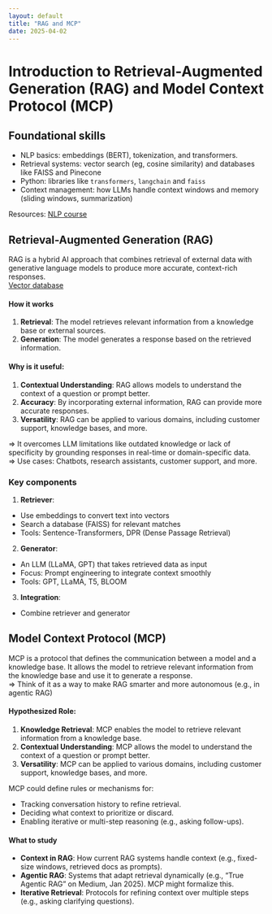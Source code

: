 ```yaml
---
layout: default
title: "RAG and MCP"
date: 2025-04-02
---
```

# Introduction to Retrieval-Augmented Generation (RAG) and Model Context Protocol (MCP)

## Foundational skills
* NLP basics: embeddings (BERT), tokenization, and transformers.
* Retrieval systems: vector search (eg, cosine similarity) and databases like FAISS and Pinecone
* Python: libraries like `transformers`, `langchain` and `faiss`
* Context management: how LLMs handle context windows and memory (sliding windows, summarization)

Resources:
[NLP course](https://huggingface.co/learn/nlp-course/en/chapter0/1?fw=pt)
## Retrieval-Augmented Generation (RAG)
RAG is a hybrid AI approach that combines retrieval of external data with generative language models to produce more accurate, context-rich responses.   
[Vector database](https://towardsdatascience.com/deep-dive-into-vector-databases-by-hand-e9ab71f54f80/)
#### How it works
1. **Retrieval**: The model retrieves relevant information from a knowledge base or external sources.
2. **Generation**: The model generates a response based on the retrieved information.

#### Why is it useful:
1. **Contextual Understanding**: RAG allows models to understand the context of a question or prompt better.
2. **Accuracy**: By incorporating external information, RAG can provide more accurate responses.
3. **Versatility**: RAG can be applied to various domains, including customer support, knowledge bases, and more.

=> It overcomes LLM limitations like outdated knowledge or lack of specificity by grounding responses in real-time or domain-specific data.  
=> Use cases: Chatbots, research assistants, customer support, and more.

### Key components
1. **Retriever**: 
* Use embeddings to convert text into vectors
* Search a database (FAISS) for relevant matches
* Tools: Sentence-Transformers, DPR (Dense Passage Retrieval)

2. **Generator**:
* An LLM (LLaMA, GPT) that takes retrieved data as input
* Focus: Prompt engineering to integrate context smoothly
* Tools: GPT, LLaMA, T5, BLOOM

3. **Integration**:
* Combine retriever and generator


## Model Context Protocol (MCP)
MCP is a protocol that defines the communication between a model and a knowledge base. It allows the model to retrieve relevant information from the knowledge base and use it to generate a response.  
=> Think of it as a way to make RAG smarter and more autonomous (e.g., in agentic RAG)

#### Hypothesized Role:
1. **Knowledge Retrieval**: MCP enables the model to retrieve relevant information from a knowledge base.
2. **Contextual Understanding**: MCP allows the model to understand the context of a question or prompt better.
3. **Versatility**: MCP can be applied to various domains, including customer support, knowledge bases, and more.

MCP could define rules or mechanisms for:
* Tracking conversation history to refine retrieval.
* Deciding what context to prioritize or discard.
* Enabling iterative or multi-step reasoning (e.g., asking follow-ups).

#### What to study
* **Context in RAG**: How current RAG systems handle context (e.g., fixed-size windows, retrieved docs as prompts).
* **Agentic RAG**: Systems that adapt retrieval dynamically (e.g., “True Agentic RAG” on Medium, Jan 2025). MCP might formalize this.
* **Iterative Retrieval**: Protocols for refining context over multiple steps (e.g., asking clarifying questions).